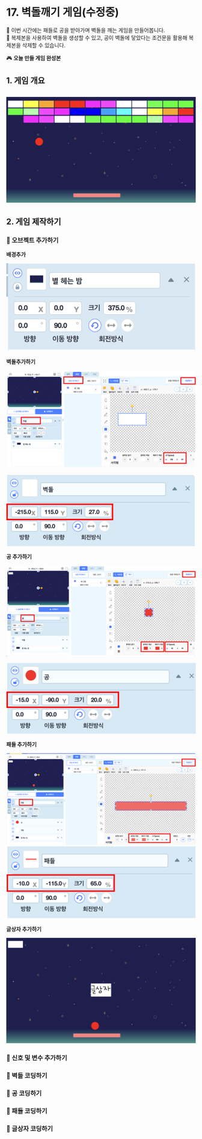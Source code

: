 # 17. 벽돌깨기 게임(수정중)

🙂 이번 시간에는 패들로 공을 받아가며 벽돌을 깨는 게임을 만들어봅니다. <br>
🚩 복제본을 사용하여 벽돌을 생성할 수 있고, 공이 벽돌에 닿았다는 조건문을 활용해 복제본을 삭제할 수 있습니다. 

🎮  **오늘 만들 게임 완성본**   
[]() 

## 1. 게임 개요
![](img/17_벽돌깨기/1.png)
- 

## 2. 게임 제작하기

### 🧩 오브젝트 추가하기

**배경추가**

![](img/17_벽돌깨기/3.png)

**벽돌추가하기**

![](img/17_벽돌깨기/2.png)

![](img/17_벽돌깨기/4.png)

**공 추가하기**

![](img/17_벽돌깨기/5.png)

![](img/17_벽돌깨기/6.png)


**패들 추가하기**

![](img/17_벽돌깨기/7.png)
![](img/17_벽돌깨기/8.png)

**글상자 추가하기**

![](img/17_벽돌깨기/9.png)

### 🧩 신호 및 변수 추가하기 



### 🧩 벽돌 코딩하기

### 🧩 공 코딩하기

### 🧩 패들 코딩하기

### 🧩 글상자 코딩하기

<!-- <details>
<summary> 요약 </summary>
</details> -->